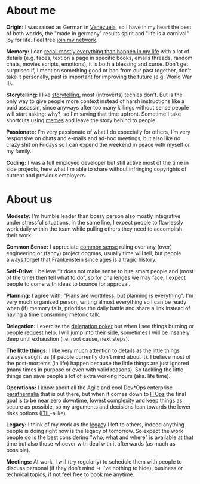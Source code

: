 # About me

**Origin:** I was raised as German in [Venezuela](https://de.wikipedia.org/wiki/Venezuela), so I have in my heart the best of both worlds, the "made in germany" results spirit and "life is a carnival" joy for life. Feel free [join my network](https://www.linkedin.com/in/olafrv/). 

**Memory:** I can [recall mostly everything than happen in my life](https://en.wikipedia.org/wiki/Eidetic_memory) with a lot of details (e.g. faces, text on a page in specific books, emails threads, random chats, movies scripts, emotions), it is both a blessing and curse. Don't get surprised if, I mention something good or bad from our past together, don't take it personally, past is important for improving the future (e.g. World War II).

**Storytelling:** I like [storytelling](https://en.wikipedia.org/wiki/Storytelling), most (introverts) techies don't. But is the only way to give people more context instead of harsh instructions like a paid assassin, since anyways after too many killings without sense people will start asking: why?, so I'm saving that time upfront. Sometime I take shortcuts using [memes](https://imgflip.com/memegenerator) and leave the story behind to people.

**Passionate:** I’m very passionate of what I do especially for others, I’m very responsive on chats and e-mails and ad-hoc meetings, but also like no crazy shit on Fridays so I can expend the weekend in peace with myself or my family.

**Coding:** I was a full employed developer but still active most of the time in side projects, here what I'm able to share without infringing copyrights of current and previous employers.

# About us

**Modesty:** I'm humble leader than bossy person also mostly integrative under stressful situations, in the same line, I expect people to flawlessly work daily within the team while pulling others they need to accomplish their work.

**Common Sense:** I appreciate [common sense](https://en.wikipedia.org/wiki/Common_sense) ruling over any (over) engineering or (fancy) project dogmas, usually time will tell, but people always forget that Frankenstein since ages is a tragic history.

**Self-Drive:** I believe “it does not make sense to hire smart people and (most of the time) then tell what to do”, so for challenges we may face, I expect people to come with ideas to bounce for approval.

**Planning:** I agree with: ["Plans are worthless, but planning is everything"](https://www.eisenhowerlibrary.gov/eisenhowers/quotes).  I'm very much organised person, writing almost everything so I can be ready when (if) memory fails, prioritise the daily battle and share a link instead of having a time consuming rhetoric talk.

**Delegation:** I exercise the [delegation poker](https://management30.com/practice/delegation-poker/) but when I see things burning or people request help, I will jump into their side, sometimes I will be insanely deep until exhaustion (i.e. root cause, next steps).

**The little things:** I like very much attention to details as the little things always caught us (if people currently don't mind about it). I believe most of the post-mortems (in life) happen because the little things are just ignored (many times in purpose or even with valid reasons). So tackling the little things can save people a lot of extra working hours (aka. life time).

**Operations:** I know about all the Agile and cool Dev*Ops enterprise [parafhernalia](https://en.wikipedia.org/wiki/Paraphernalia) that is out there, but when it comes down to [ITOps](https://www.ibm.com/topics/it-operations) the final goal is to be near zero downtime, lowest complexity and keep things as secure as possible, so my arguments and decisions lean towards the lower risks options ([ITIL](https://en.wikipedia.org/wiki/ITIL)-alike).

**Legacy:** I think of my work as the [legacy](https://en.wikipedia.org/wiki/Legacy_system) I left to others, indeed anything people is doing right now is the legacy of tomorrow. So expect the work people do is the best considering "who, what and where" is available at that time but also those whoever with deal with it afterwards (as much as possible).

**Meetings:** At work, I will (try regularly) to schedule them with people to discuss personal (if they don't mind →   I've nothing to hide), business or technical topics, if not feel free to book me anytime.
